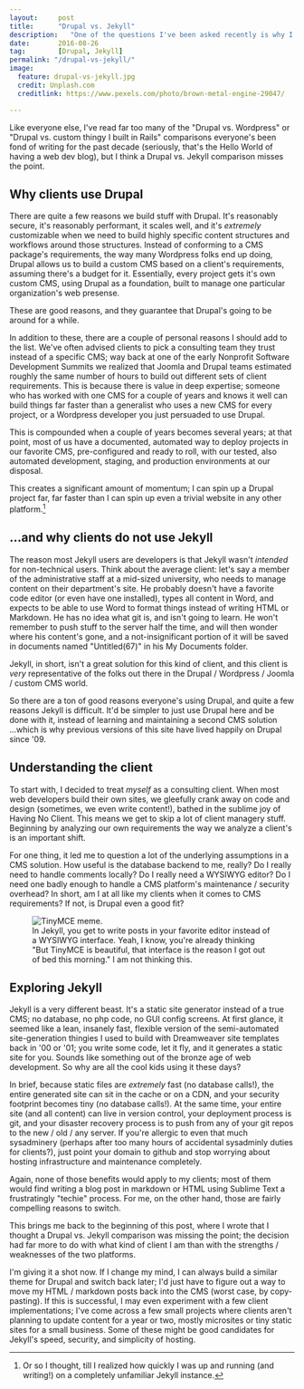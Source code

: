 ```yaml
---
layout:     post
title:      "Drupal vs. Jekyll"
description:   "One of the questions I've been asked recently is why I rebuilt this site in Jekyll instead of Drupal, when almost all of my current consulting work involves Drupal site-building and front-end code. It seems <em>appropriate</em> to use the same solutions we build for clients; why isn't Drupal be good enough for me too?"
date:       2016-08-26
tag: 		[Drupal, Jekyll]
permalink: "/drupal-vs-jekyll/"
image:
  feature: drupal-vs-jekyll.jpg
  credit: Unplash.com
  creditlink: https://www.pexels.com/photo/brown-metal-engine-29047/

---
```


Like everyone else, I've read far too many of the "Drupal vs. Wordpress" or "Drupal vs. custom thingy I built in Rails" comparisons everyone's been fond of writing for the past decade (seriously, that's the Hello World of having a web dev blog), but I think a Drupal vs. Jekyll comparison misses the point. 

## Why clients use Drupal

There are quite a few reasons we build stuff with Drupal. It's reasonably secure, it's reasonably performant, it scales well, and it's <em>extremely</em> customizable when we need to build highly specific content structures and workflows around those structures. Instead of conforming to a CMS package's requirements, the way many Wordpress folks end up doing, Drupal allows us to build a custom CMS based on a client's requirements, assuming there's a budget for it. Essentially, every project gets it's own custom CMS, using Drupal as a foundation, built to manage one particular organization's web presense.

These are good reasons, and they guarantee that Drupal's going to be around for a while. 

In addition to these, there are a couple of personal reasons I should add to the list. We've often advised clients to pick a consulting team they trust instead of a specific CMS; way back at one of the early Nonprofit Software Development Summits we realized that Joomla and Drupal teams estimated roughly the same number of hours to build out different sets of client requirements. This is because there is value in deep expertise; someone who has worked with one CMS for a couple of years and knows it well can build things far faster than a generalist who uses a new CMS for every project, or a Wordpress developer you just persuaded to use Drupal.

This is compounded when a couple of years becomes several years; at that point, most of us have a documented, automated way to deploy projects in our favorite CMS, pre-configured and ready to roll, with our tested, also automated development, staging, and production environments at our disposal.

This creates a significant amount of momentum; I can spin up a Drupal project far, far faster than I can spin up even a trivial website in any other platform.[^1]

[^1]: Or so I thought, till I realized how quickly I was up and running (and writing!) on a completely unfamiliar Jekyll instance.

## ...and why clients do not use Jekyll

The reason most Jekyll users are developers is that Jekyll wasn't <em>intended</em> for non-technical users. Think about the average client: let's say a member of the administrative staff at a mid-sized university, who needs to manage content on their department's site. He probably doesn't have a favorite code editor (or even have one installed), types all content in Word, and expects to be able to use Word to format things instead of writing HTML or Markdown. He has no idea what git is, and isn't going to learn. He won't remember to push stuff to the server half the time, and will then wonder where his content's gone, and a not-insignificant portion of it will be saved in documents named "Untitled(67)" in his My Documents folder. 

Jekyll, in short, isn't a great solution for this kind of client, and this client is *very* representative of the folks out there in the Drupal / Wordpress / Joomla / custom CMS world. 

So there are a ton of good reasons everyone's using Drupal, and quite a few reasons Jekyll is difficult. It'd be simpler to just use Drupal here and be done with it, instead of learning and maintaining a second CMS solution ...which is why previous versions of this site have lived happily on Drupal since '09.

## Understanding the client

To start with, I decided to treat <em>myself</em> as a consulting client. When most web developers build their own sites, we gleefully crank away on code and design (sometimes, we even write content!), bathed in the sublime joy of Having No Client. This means we get to skip a lot of client managery stuff. Beginning by analyzing our own requirements the way we analyze a client's is an important shift.

For one thing, it led me to question a lot of the underlying assumptions in a CMS solution. How useful is the database backend to me, really? Do I really need to handle comments locally? Do I really need a WYSIWYG editor? Do I need one badly enough to handle a CMS platform's maintenance / security overhead? In short, am I at all like my clients when it comes to CMS requirements? If not, is Drupal even a good fit?

<figure>
  <img src="https://cdn.meme.am/instances/500x/65250608.jpg" alt="TinyMCE meme.">
  <figcaption>In Jekyll, you get to write posts in your favorite editor instead of a WYSIWYG interface. Yeah, I know, you're already thinking "But TinyMCE is beautiful, that interface is the reason I got out of bed this morning." I am not thinking this.</figcaption>
</figure>

## Exploring Jekyll

Jekyll is a very different beast. It's a static site generator instead of a true CMS; no database, no php code, no GUI config screens. At first glance, it seemed like a lean, insanely fast, flexible version of the semi-automated site-generation thingies I used to build with Dreamweaver site templates back in '00 or '01; you write some code, let it fly, and it generates a static site for you. Sounds like something out of the bronze age of web development. So why are all the cool kids using it these days?

In brief, because static files are <em>extremely</em> fast (no database calls!), the entire generated site can sit in the cache or on a CDN, and your security footprint becomes tiny (no database calls!). At the same time, your entire site (and all content) can live in version control, your deployment process is git, and your disaster recovery process is to push from any of your git repos to the new / old / any server. If you're allergic to even that much sysadminery (perhaps after too many hours of accidental sysadminly duties for clients?), just point your domain to github and stop worrying about hosting infrastructure and maintenance completely. 

Again, none of those benefits would apply to my clients; most of them would find writing a blog post in markdown or HTML using Sublime Text a frustratingly "techie" process. For me, on the other hand, those are fairly compelling reasons to switch.

This brings me back to the beginning of this post, where I wrote that I thought a Drupal vs. Jekyll comparison was missing the point; the decision had far more to do with what kind of client I am than with the strengths / weaknesses of the two platforms.  

I'm giving it a shot now. If I change my mind, I can always build a similar theme for Drupal and switch back later; I'd just have to figure out a way to move my HTML / markdown posts back into the CMS (worst case, by copy-pasting). If this is successful, I may even experiment with a few client implementations; I've come across a few small projects where clients aren't planning to update content for a year or two, mostly microsites or tiny static sites for a small business. Some of these might be good candidates for Jekyll's speed, security, and simplicity of hosting. 
